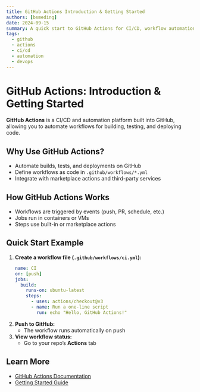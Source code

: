 ```yaml
---
title: GitHub Actions Introduction & Getting Started
authors: [bsmeding]
date: 2024-09-15
summary: A quick start to GitHub Actions for CI/CD, workflow automation, and integrating with the GitHub ecosystem.
tags:
  - github
  - actions
  - ci/cd
  - automation
  - devops
---
```


# GitHub Actions: Introduction & Getting Started

**GitHub Actions** is a CI/CD and automation platform built into GitHub, allowing you to automate workflows for building, testing, and deploying code.
<!-- more -->

## Why Use GitHub Actions?
- Automate builds, tests, and deployments on GitHub
- Define workflows as code in `.github/workflows/*.yml`
- Integrate with marketplace actions and third-party services

## How GitHub Actions Works
- Workflows are triggered by events (push, PR, schedule, etc.)
- Jobs run in containers or VMs
- Steps use built-in or marketplace actions

## Quick Start Example
1. **Create a workflow file (`.github/workflows/ci.yml`):**
   ```yaml
   name: CI
   on: [push]
   jobs:
     build:
       runs-on: ubuntu-latest
       steps:
         - uses: actions/checkout@v3
         - name: Run a one-line script
           run: echo "Hello, GitHub Actions!"
   ```
2. **Push to GitHub:**
   - The workflow runs automatically on push
3. **View workflow status:**
   - Go to your repo’s **Actions** tab

## Learn More
- [GitHub Actions Documentation](https://docs.github.com/en/actions)
- [Getting Started Guide](https://docs.github.com/en/actions/quickstart) 